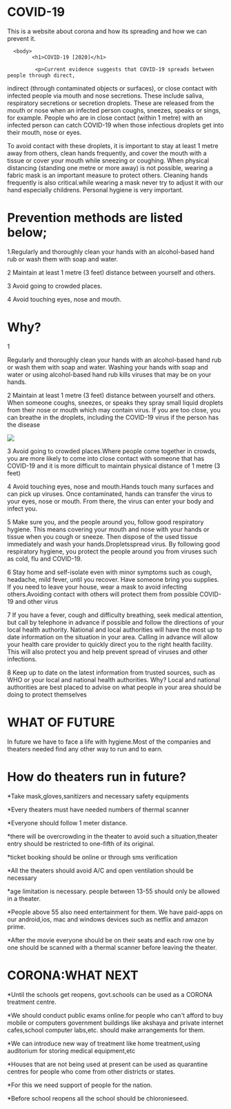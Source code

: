 # COVID-19
This is a website about corona and how its spreading and how we can prevent it.

      <body>
	        <h1>COVID-19 [2020]</h1>
			
             <p>Current evidence suggests that COVID-19 spreads between people through direct,
indirect (through contaminated objects or surfaces), or close contact with infected
people via mouth and nose secretions. These include saliva, respiratory secretions
or secretion droplets. These are released from the mouth or nose when an infected
person coughs, sneezes, speaks or sings, for example. People who are in close
contact (within 1 metre) with an infected person can catch COVID-19 when those
infectious droplets get into their mouth, nose or eyes.</p>
<p>To avoid contact with these droplets, it is important to stay at least 1 metre away
from others, clean hands frequently, and cover the mouth with a tissue or cover your
mouth while sneezing or coughing. When physical distancing (standing one metre or
more away) is not possible, wearing a fabric mask is an important measure to protect
others. Cleaning hands frequently is also critical.while wearing a mask never try to
adjust it with our hand especially childrens. Personal hygiene is very important.</p>

<h1>Prevention methods are listed below;</h1>
<p>1.Regularly and thoroughly clean your hands with an alcohol-based hand rub or
wash them with soap and water.</p>
<p>2 Maintain at least 1 metre (3 feet) distance between yourself and others.</p>
<p>3 Avoid going to crowded places.</p>
<p>4 Avoid touching eyes, nose and mouth.</p>

<h1>Why?</h1>
1<p> Regularly and thoroughly clean your hands with an alcohol-based hand rub or
wash them with soap and water. Washing your hands with soap and water or using
alcohol-based hand rub kills viruses that may be on your hands.</p>


<p>2 Maintain at least 1 metre (3 feet) distance between yourself and others. When
someone coughs, sneezes, or speaks they spray small liquid droplets from their
nose or mouth which may contain virus. If you are too close, you can breathe in the
droplets, including the COVID-19 virus if the person has the disease</p>
<img src="C:\Users\sanja\Downloads\html\social-distancing.png"/>

<p>3 Avoid going to crowded places.Where people come together in crowds, you are
more likely to come into close contact with someone that has COVID-19 and it is
more difficult to maintain physical distance of 1 metre (3 feet)</p>


<p>4 Avoid touching eyes, nose and mouth.Hands touch many surfaces and can pick up
viruses. Once contaminated, hands can transfer the virus to your eyes, nose or
mouth. From there, the virus can enter your body and infect you.</p>


<p>5 Make sure you, and the people around you, follow good respiratory hygiene. This
means covering your mouth and nose with your hands or tissue when you cough or
sneeze. Then dispose of the used tissue immediately and wash your hands.Dropletsspread virus. By following good respiratory hygiene, you protect the people around
you from viruses such as cold, flu and COVID-19.</p>

<p>6 Stay home and self-isolate even with minor symptoms such as cough, headache,
mild fever, until you recover. Have someone bring you supplies. If you need to leave
your house, wear a mask to avoid infecting others.Avoiding contact with others will
protect them from possible COVID-19 and other virus</p>

<p>7 If you have a fever, cough and difficulty breathing, seek medical attention, but call
by telephone in advance if possible and follow the directions of your local health
authority. National and local authorities will have the most up to date information on
the situation in your area. Calling in advance will allow your health care provider to
quickly direct you to the right health facility. This will also protect you and help
prevent spread of viruses and other infections.</p>

<p>8 Keep up to date on the latest information from trusted sources, such as WHO or
your local and national health authorities. Why? Local and national authorities are
best placed to advise on what people in your area should be doing to protect
themselves</p>

<h1>WHAT OF FUTURE</h1>

<p>In future we have to face a life with hygiene.Most of the companies and theaters
needed find any other way to run and to earn.</p>

<h1>How do theaters run in future?</h1>

<p>*Take mask,gloves,sanitizers and necessary safety equipments</p>
<p>*Every theaters must have needed numbers of thermal scanner</p>
<p>*Everyone should follow 1 meter distance.</p>
<p>*there will be overcrowding in the theater to avoid such a situation,theater entry
should be restricted to one-fifth of its original.</p>
<p>*ticket booking should be online or through sms verification</p>
<p>*All the theaters should avoid A/C and open ventilation should be necessary</p>
<p>*age limitation is necessary. people between 13-55 should only be allowed in a
theater.</p>
<p>*People above 55 also need entertainment for them. We have paid-apps on our
android,ios, mac and windows devices such as netflix and amazon prime.</p>
<p>*After the movie everyone should be on their seats and each row one by one should
be scanned with a thermal scanner before leaving the theater.</p>

 <h1>CORONA:WHAT NEXT</h1>
<p>*Until the schools get reopens, govt.schools can be used as a CORONA treatment
centre.</p>
<p>*We should conduct public exams online.for people who can't afford to buy mobile or
computers government buildings like akshaya and private internet cafes,school
computer labs,etc. should make arrangements for them.</p>
<p>*We can introduce new way of treatment like home treatment,using auditorium for
storing medical equipment,etc</p>
<p>*Houses that are not being used at present can be used as quarantine centres for
people who come from other districts or states.</p>
<p>*For this we need support of people for the nation.</p>
<p>*Before school reopens all the school should be chloronieseed.</p>
	  </body>

</html>
